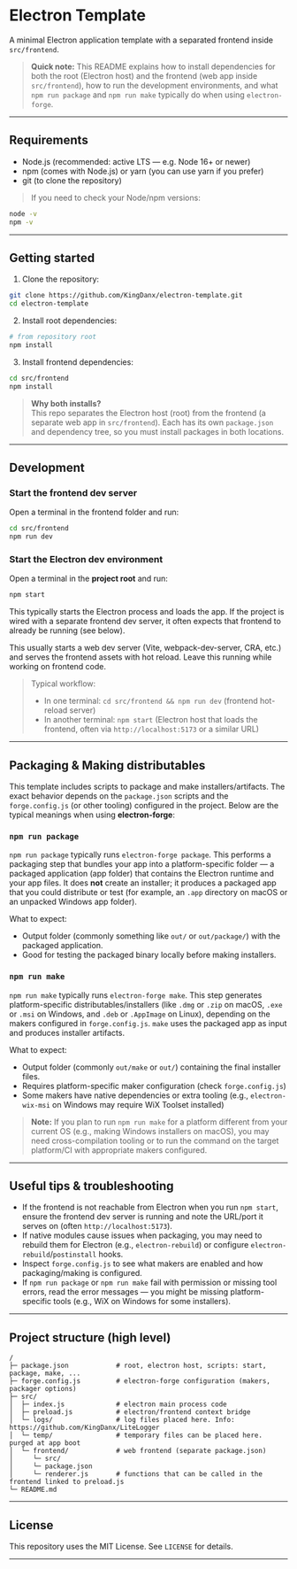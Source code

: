 # Electron Template

A minimal Electron application template with a separated frontend inside `src/frontend`.

> **Quick note:** This README explains how to install dependencies for both the root (Electron host) and the frontend (web app inside `src/frontend`), how to run the development environments, and what `npm run package` and `npm run make` typically do when using `electron-forge`.

---

## Requirements

- Node.js (recommended: active LTS — e.g. Node 16+ or newer)
- npm (comes with Node.js) or yarn (you can use yarn if you prefer)
- git (to clone the repository)

> If you need to check your Node/npm versions:

```bash
node -v
npm -v
```

---

## Getting started

1. Clone the repository:

```bash
git clone https://github.com/KingDanx/electron-template.git
cd electron-template
```

2. Install root dependencies:

```bash
# from repository root
npm install
```

3. Install frontend dependencies:

```bash
cd src/frontend
npm install
```

> **Why both installs?**  
> This repo separates the Electron host (root) from the frontend (a separate web app in `src/frontend`). Each has its own `package.json` and dependency tree, so you must install packages in both locations.

---

## Development

### Start the frontend dev server

Open a terminal in the frontend folder and run:

```bash
cd src/frontend
npm run dev
```

### Start the Electron dev environment

Open a terminal in the **project root** and run:

```bash
npm start
```

This typically starts the Electron process and loads the app. If the project is wired with a separate frontend dev server, it often expects that frontend to already be running (see below).

This usually starts a web dev server (Vite, webpack-dev-server, CRA, etc.) and serves the frontend assets with hot reload. Leave this running while working on frontend code.

> Typical workflow:
>
> - In one terminal: `cd src/frontend && npm run dev` (frontend hot-reload server)
> - In another terminal: `npm start` (Electron host that loads the frontend, often via `http://localhost:5173` or a similar URL)

---

## Packaging & Making distributables

This template includes scripts to package and make installers/artifacts. The exact behavior depends on the `package.json` scripts and the `forge.config.js` (or other tooling) configured in the project. Below are the typical meanings when using **electron-forge**:

### `npm run package`

`npm run package` typically runs `electron-forge package`. This performs a packaging step that bundles your app into a platform-specific folder — a packaged application (app folder) that contains the Electron runtime and your app files. It does **not** create an installer; it produces a packaged app that you could distribute or test (for example, an `.app` directory on macOS or an unpacked Windows app folder).

What to expect:

- Output folder (commonly something like `out/` or `out/package/`) with the packaged application.
- Good for testing the packaged binary locally before making installers.

### `npm run make`

`npm run make` typically runs `electron-forge make`. This step generates platform-specific distributables/installers (like `.dmg` or `.zip` on macOS, `.exe` or `.msi` on Windows, and `.deb` or `.AppImage` on Linux), depending on the makers configured in `forge.config.js`. `make` uses the packaged app as input and produces installer artifacts.

What to expect:

- Output folder (commonly `out/make` or `out/`) containing the final installer files.
- Requires platform-specific maker configuration (check `forge.config.js`)
- Some makers have native dependencies or extra tooling (e.g., `electron-wix-msi` on Windows may require WiX Toolset installed)

> **Note:** If you plan to run `npm run make` for a platform different from your current OS (e.g., making Windows installers on macOS), you may need cross-compilation tooling or to run the command on the target platform/CI with appropriate makers configured.

---

## Useful tips & troubleshooting

- If the frontend is not reachable from Electron when you run `npm start`, ensure the frontend dev server is running and note the URL/port it serves on (often `http://localhost:5173`).
- If native modules cause issues when packaging, you may need to rebuild them for Electron (e.g., `electron-rebuild`) or configure `electron-rebuild`/`postinstall` hooks.
- Inspect `forge.config.js` to see what makers are enabled and how packaging/making is configured.
- If `npm run package` or `npm run make` fail with permission or missing tool errors, read the error messages — you might be missing platform-specific tools (e.g., WiX on Windows for some installers).

---

## Project structure (high level)

```
/
├─ package.json            # root, electron host, scripts: start, package, make, ...
├─ forge.config.js         # electron-forge configuration (makers, packager options)
├─ src/
│  ├─ index.js             # electron main process code
│  ├─ preload.js           # electron/frontend context bridge
│  └─ logs/                # log files placed here. Info: https://github.com/KingDanx/LiteLogger
│  └─ temp/                # temporary files can be placed here. purged at app boot
│  └─ frontend/            # web frontend (separate package.json)
│     └─ src/
│     └─ package.json
│     └─ renderer.js       # functions that can be called in the frontend linked to preload.js
└─ README.md
```

---

## License

This repository uses the MIT License. See `LICENSE` for details.

---
